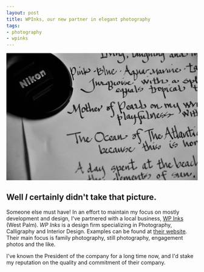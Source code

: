 ```yaml
--- 
layout: post
title: WPInks, our new partner in elegant photography
tags:
- photography
- wpinks
---
```


![WP Inks](/images/assets/wpinks.JPG "WP Inks") 

## Well *I* certainly didn't take that picture. ##

Someone else must have! In an effort to maintain my focus on mostly development and design, I've partnered with a local business, <a href="http://wpinks.com">WP Inks</a> (West Palm). <em>WP Inks</em> is a design firm specializing in Photography, Calligraphy and Interior Design. Examples can be found at <a href="http://wpinks.com">their website</a>. Their main focus is family photography, still photography, engagement photos and the like.

I've known the President of the company for a long time now, and I'd stake my reputation on the quality and commitment of their company.

